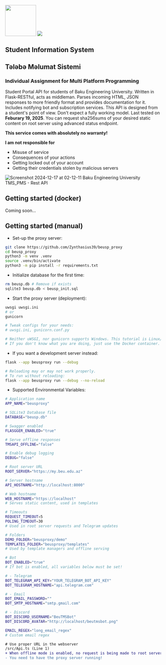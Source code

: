 <p float="left">
  <img src="https://github.com/user-attachments/assets/26f79338-e0f1-452a-bbf7-708bac6e36d0" width="100px" />
  <img src="https://github.com/user-attachments/assets/3e07f85b-7dbd-4181-b2e9-ae61f249006c" />
</p>

## Student Information System
## Tələbə Məlumat Sistemi

### Individual Assignment for Multi Platform Programming

Student Portal API for students of Baku Engineering University. Written in Flask-RESTful, acts as middleman. Parses incoming HTML, JSON responses to more friendly format and provides documentation for it. Includes notifying bot and subscription services.
This API is designed from a student's point of view. Don't expect a fully working model. Last tested on **Feburary 19, 2025**. You can request sha256sums of your desired static content on root server using advanced status endpoint.

**This service comes with absolutely no warranty!**


**I am not responsible for**

 - Misuse of service
 - Consequences of your actions
 - Getting locked out of your account
 - Getting their credentials stolen by malicious servers

![Screenshot 2024-12-17 at 02-12-11 Baku Engineering University TMS_PMS - Rest API](https://github.com/user-attachments/assets/9e4717bd-5796-48bf-a761-72551e109ac9)

## Getting started (docker)
Coming soon...

## Getting started (manual)
- Set-up the proxy server:
```bash
git clone https://github.com/Zynthasius39/beusp_proxy
cd beusp_proxy
python3 -m venv .venv
source .venv/bin/activate
python3 -m pip install -r requirements.txt
```

- Initialize database for the first time:
```bash
rm beusp.db # Remove if exists
sqlite3 beusp.db < beusp_init.sql
```

- Start the proxy server (deployment):
```bash
uwsgi uwsgi.ini
# or
gunicorn

# Tweak configs for your needs:
# uwsgi.ini, gunicorn.conf.py

# Neither uWSGI, nor gunicorn supports Windows. This tutorial is Linux/macOS only.
# If you don't know what you are doing, just use the Docker container. [Not out yet :(]
```
- If you want a development server instead:
```bash
flask --app beusproxy run --debug

# Reloading may or may not work properly.
# To run without reloading:
flask --app beusproxy run --debug --no-reload
```
- Supported Environmental Variables:
```bash
# Application name
APP_NAME="beusproxy"

# SQLite3 Database file
DATABASE="beusp.db"

# Swagger enabled
FLASGGER_ENABLED="true"

# Serve offline responses
TMSAPI_OFFLINE="false"

# Enable debug logging
DEBUG="false"

# Root server URL
ROOT_SERVER="https://my.beu.edu.az"

# Server hostname
API_HOSTNAME="http://localhost:8000"

# Web hostname
WEB_HOSTNAME="https://localhost"
# Serves static content, used in templates

# Timeouts
REQUEST_TIMEOUT=5
POLING_TIMEOUT=30
# Used in root server requests and Telegram updates

# Folders
DEMO_FOLDER="beusproxy/demo"
TEMPLATES_FOLDER="beusproxy/templates"
# Used by template managers and offline serving

# Bot
BOT_ENABLED="true"
# If bot is enabled, all variables below must be set!

# - Telegram
BOT_TELEGRAM_API_KEY="YOUR_TELEGRAM_BOT_API_KEY"
BOT_TELEGRAM_HOSTNAME="api.telegram.com"

# - Email
BOT_EMAIL_PASSWORD=""
BOT_SMTP_HOSTNAME="smtp.gmail.com"

# - Discord
BOT_DISCORD_USERNAME="BeuTMSBot"
BOT_DISCORD_AVATAR="http://localhost/beutmsbot.png"

EMAIL_REGEX="long_email_regex"
# Custom email regex
```
```diff
# Use proper URL in the webserver
/src/Api.ts (Line 1)
+ When offline mode is enabled, no request is being made to root server.
- You need to have the proxy server running!
```
